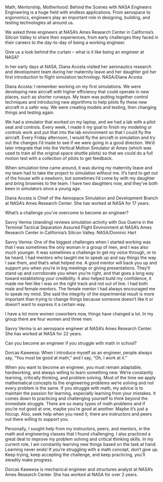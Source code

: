 Math, Mentorship, Motherhood: Behind the Scenes with NASA Engineers 
 Engineering is a huge field with endless applications. From aerospace to ergonomics, engineers play an important role in designing, building, and testing technologies all around us.

We asked three engineers at NASA’s Ames Research Center in California’s Silicon Valley to share their experiences, from early challenges they faced in their careers to the day-to-day of being a working engineer.

Give us a look behind the curtain – what is it like being an engineer at NASA?

In her early days at NASA, Diana Acosta visited her aeronautics research and development team during her maternity leave and her daughter got her first introduction to flight simulation technology. NASA/Diana Acosta

Diana Acosta: I remember working on my first simulations. We were developing new aircraft with higher efficiency that could operate in new places, such as shorter runways. My team was putting together control techniques and introducing new algorithms to help pilots fly these new aircraft in a safer way. We were creating models and testing, then changing things and testing again.

We had a simulator that worked on my laptop, and we had a lab with a pilot seat and controls. Every week, I made it my goal to finish my modeling or controls work and put that into the lab environment so that I could fly the aircraft. Every Friday afternoon, I would fly the aircraft in simulation and try out the changes I’d made to see if we were going in a good direction. We’d later integrate that into the Vertical Motion Simulator at Ames (which was used to train all the original space shuttle pilots) so that we could do a full motion test with a collection of pilots to get feedback.

When simulation time came around, it was during my maternity leave and my team had to take the project to simulation without me. It’s hard to get out of the house with a newborn, but sometimes I’d come by with my daughter and bring brownies to the team. I have two daughters now, and they’ve both been in simulators since a young age.

Diana Acosta is Chief of the Aerospace Simulation and Development Branch at NASA’s Ames Research Center. She has worked at NASA for 17 years.

What’s a challenge you’ve overcome to become an engineer?

Savvy Verma (standing) reviews simulation activity with Gus Guerra in the Terminal Tactical Separation Assured Flight Environment at NASA’s Ames Research Center in California’s Silicon Valley. NASA/Dominic Hart

Savvy Verma: One of the biggest challenges when I started working was that I was sometimes the only woman in a group of men, and I was also much younger. It was sometimes a challenge to get my voice through, or to be heard. I had mentors who taught me to speak up and say things the way I saw them, and that’s what helped me. A good mentor will back you up and support you when you’re in big meetings or giving presentations. They’ll stand up and corroborate you when you’re right, and that goes a long way toward establishing your credibility. It also helped build my confidence, it made me feel like I was on the right track and not out of line. I had both male and female mentors. The female mentor I had always encouraged me to speak my mind. She said the integrity of the experimental result is more important than trying to change things because someone doesn’t like it or doesn’t want to express it a certain way.

I have a lot more women coworkers now, things have changed a lot. In my group there are four women and three men.

Savvy Verma is an aerospace engineer at NASA’s Ames Research Center. She has worked at NASA for 22 years.

Can you become an engineer if you struggle with math in school?

Dorcas Kaweesa: When I introduce myself as an engineer, people always say, “You must be good at math,” and I say, “Oh, I work at it.”

When you want to become an engineer, you must remain adaptable, hardworking, and always willing to learn something new. We’re constantly learning, critically thinking, and problem solving. Most of the time we apply mathematical concepts to the engineering problems we’re solving and not every problem is the same. If you struggle with math, my advice is to maintain the passion for learning, especially learning from your mistakes. It comes down to practicing and challenging yourself to think beyond the immediate struggle. There are so many types of math problems and if you’re not good at one, maybe you’re good at another. Maybe it’s just a hiccup. Also, seek help when you need it, there are instructors and peers out there willing to support you.

Personally, I sought help from my instructors, peers, and mentors, in the math and engineering classes that I found challenging. I also practiced a great deal to improve my problem solving and critical thinking skills. In my current role, I am constantly learning new things based on the task at hand. Learning never ends! If you’re struggling with a math concept, don’t give up. Keep trying, keep accepting the challenge, and keep practicing, you’ll steadily make progress.

Dorcas Kaweesa is mechanical engineer and structures analyst at NASA’s Ames Research Center. She has worked at NASA for over 2 years.